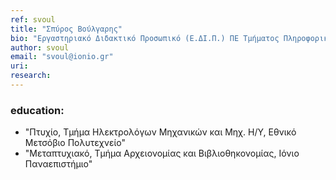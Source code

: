 ```yaml
---
ref: svoul
title: "Σπύρος Βούλγαρης"
bio: "Εργαστηριακό Διδακτικό Προσωπικό (Ε.ΔΙ.Π.) ΠΕ Τμήματος Πληροφορικής"
author: svoul
email: "svoul@ionio.gr"
uri:
research:
---
```


### education:
  - "Πτυχίο, Τμήμα Ηλεκτρολόγων Μηχανικών και Μηχ. Η/Υ, Εθνικό Μετσόβιο Πολυτεχνείο"
  - "Μεταπτυχιακό, Τμήμα Αρχειονομίας και Βιβλιοθηκονομίας, Ιόνιο Παναεπιστήμιο"
